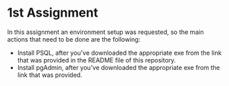 # 1st Assignment
In this assignment an environment setup was requested, so the main actions that need to be done are the following:
* Install PSQL, after you've downloaded the appropriate exe from the link that was provided in the README file of this repository.
* Install pgAdmin, after you've downloaded the appropriate exe from the link that was provided.
